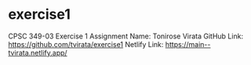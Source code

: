 # exercise1
CPSC 349-03 Exercise 1 Assignment
Name: Tonirose Virata
GitHub Link: https://github.com/tvirata/exercise1
Netlify Link: https://main--tvirata.netlify.app/
